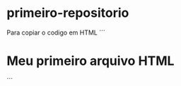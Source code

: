 # primeiro-repositorio

Para copiar o codigo em HTML
´´´
<html>
  <h1>Meu primeiro arquivo HTML</h1>
</html>
´´´
